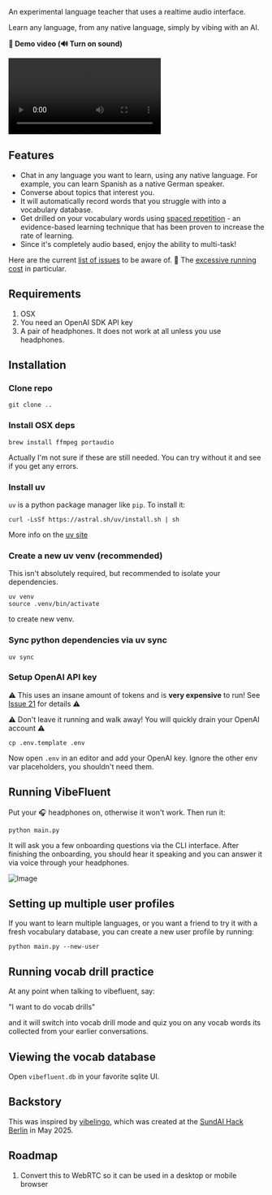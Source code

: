 
An experimental language teacher that uses a realtime audio interface.  

Learn any language, from any native language, simply by vibing with an AI.  

**🎥 Demo video (🔊 Turn on sound)**

<video src="https://github.com/user-attachments/assets/e73d427a-a156-4a19-bd3f-e65e5b9f9afb" controls="controls" style="max-width: 100%;">
</video>

## Features

* Chat in any language you want to learn, using any native language.  For example, you can learn Spanish as a native German speaker.
* Converse about topics that interest you.
* It will automatically record words that you struggle with into a vocabulary database.
* Get drilled on your vocabulary words using [spaced repetition](https://en.wikipedia.org/wiki/Spaced_repetition#:~:text=Spaced%20repetition%20is%20an%20evidence,exploit%20the%20psychological%20spacing%20effect.) - an evidence-based learning technique that has been proven to increase the rate of learning.
* Since it's completely audio based, enjoy the ability to multi-task!  

Here are the current [list of issues](https://github.com/tleyden/vibefluent/issues) to be aware of.  💸 The [excessive running cost](https://github.com/tleyden/vibefluent/issues/21) in particular. 

## Requirements

1. OSX
2. You need an OpenAI SDK API key
3. A pair of headphones.  It does not work at all unless you use headphones.

## Installation

### Clone repo

```
git clone ..
```

### Install OSX deps

```
brew install ffmpeg portaudio
```

Actually I'm not sure if these are still needed.  You can try without it and see if you get any errors.

### Install uv

`uv` is a python package manager like `pip`.  To install it:

```
curl -LsSf https://astral.sh/uv/install.sh | sh
```

More info on the [uv site](https://docs.astral.sh/uv/getting-started/installation/)

### Create a new uv venv (recommended)

This isn't absolutely required, but recommended to isolate your dependencies.

```
uv venv
source .venv/bin/activate
``` 

to create new venv.

### Sync python dependencies via uv sync

```
uv sync
```

### Setup OpenAI API key

⚠️ This uses an insane amount of tokens and is **very expensive** to run! See [Issue 21](https://github.com/tleyden/vibefluent/issues/21) for details ⚠️ 

⚠️ Don't leave it running and walk away!  You will quickly drain your OpenAI account ⚠️ 

```
cp .env.template .env
```

Now open `.env` in an editor and add your OpenAI key.  Ignore the other env var placeholders, you shouldn't need them.


## Running VibeFluent

Put your 🎧 headphones on, otherwise it won't work.  Then run it:

```
python main.py
```

It will ask you a few onboarding questions via the CLI interface.  After finishing the onboarding, you should hear it speaking and you can answer it via voice through your headphones.

![Image](https://github.com/user-attachments/assets/9f69ea11-020f-4fd6-8103-170d15cc27e8)

## Setting up multiple user profiles

If you want to learn multiple languages, or you want a friend to try it with a fresh vocabulary database, you can create a new user profile by running:

```
python main.py --new-user
```

## Running vocab drill practice

At any point when talking to vibefluent, say:

"I want to do vocab drills"

and it will switch into vocab drill mode and quiz you on any vocab words its collected from your earlier conversations.

## Viewing the vocab database

Open `vibefluent.db` in your favorite sqlite UI.

## Backstory

This was inspired by [vibelingo](https://github.com/tleyden/vibelingo), which was created at the [SundAI Hack Berlin](https://lu.ma/lhzjraav) in May 2025.

## Roadmap

1. Convert this to WebRTC so it can be used in a desktop or mobile browser